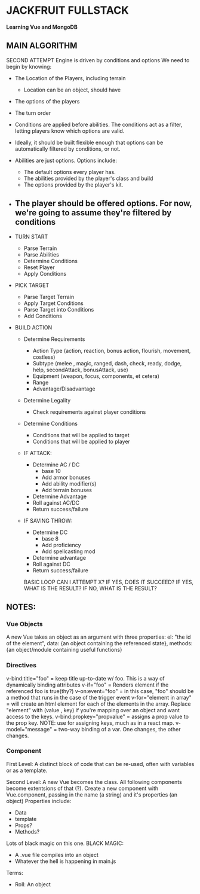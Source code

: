 # JACKFRUIT FULLSTACK
__Learning Vue and MongoDB__

## MAIN ALGORITHM
SECOND ATTEMPT
Engine is driven by conditions and options
We need to begin by knowing:
- The Location of the Players, including terrain
   - Location can be an object, should have
- The options of the players
- The turn order
- Conditions are applied before abilities. The conditions act as a filter, letting players know which options are valid. 
- Ideally, it should be built flexible enough that options can be automatically filtered by conditions, or not. 
- Abilities are just options. Options include:
   - The default options every player has.
   - The abilities provided by the player's class and build
   - The options provided by the player's kit.
- The player should be offered options. For now, we're going to assume they're filtered by conditions
   - 





- TURN START
   - Parse Terrain
   - Parse Abilities
   - Determine Conditions
   - Reset Player
   - Apply Conditions
- PICK TARGET
   - Parse Target Terrain
   - Apply Target Conditions
   - Parse Target into Conditions
   - Add Conditions
- BUILD ACTION
   - Determine Requirements
      - Action Type (action, reaction, bonus action, flourish, movement, costless)
      - Subtype (melee , magic, ranged, dash, check, ready, dodge, help, secondAttack, bonusAttack, use)
      - Equipment (weapon, focus, components, et cetera)
      - Range
      - Advantage/Disadvantage
   - Determine Legality
      - Check requirements against player conditions
   - Determine Conditions
      - Conditions that will be applied to target
      - Conditions that will be applied to player
   - IF ATTACK:
      - Determine AC / DC
         - base 10
         - Add armor bonuses
         - Add ability modifier(s)
         - Add terrain bonuses
      - Determine Advantage
      - Roll against AC/DC
      - Return success/failure
   - IF SAVING THROW:
      - Determine DC
         - base 8
         - Add proficiency
         - Add spellcasting mod
      - Determine advantage
      - Roll against DC
      - Return success/failure

      BASIC LOOP
      CAN I ATTEMPT X?
      IF YES, DOES IT SUCCEED?
      IF YES, WHAT IS THE RESULT?
      IF NO, WHAT IS THE RESULT?
         
   


## NOTES:
### Vue Objects
A new Vue takes an object as an argument with three properties:
el: "the id of the element",
data: {an object containing the referenced state},
methods: {an object/module containing useful functions}

### Directives
v-bind:title="foo" = keep title up-to-date w/ foo. This is a way of dynamically binding attributes
v-if="foo" = Renders element if the referenced foo is true(thy?)
v-on:event="foo" = in this case, "foo" should be a method that runs in the case of the trigger event
v-for="element in array" = will create an html element for each of the elements in the array. Replace "element" with (value , key) if you're mapping over an object and want access to the keys.
v-bind:propkey="propvalue" = assigns a prop value to the prop key. NOTE: use for assigning keys, much as in a react map.
v-model="message" = two-way binding of a var. One changes, the other changes.

### Component

First Level: A distinct block of code that can be re-used, often with variables or as a template.

Second Level: A new Vue becomes the class. All following components become extentsions of that (?). 
Create a new component with Vue.component, passing in the name (a string) and it's properties (an object)
Properties include:
- Data
- template
- Props?
- Methods?

Lots of black magic on this one.
BLACK MAGIC:
- A .vue file compiles into an object
- Whatever the hell is happening in main.js


Terms:
 - Roll:
    An object